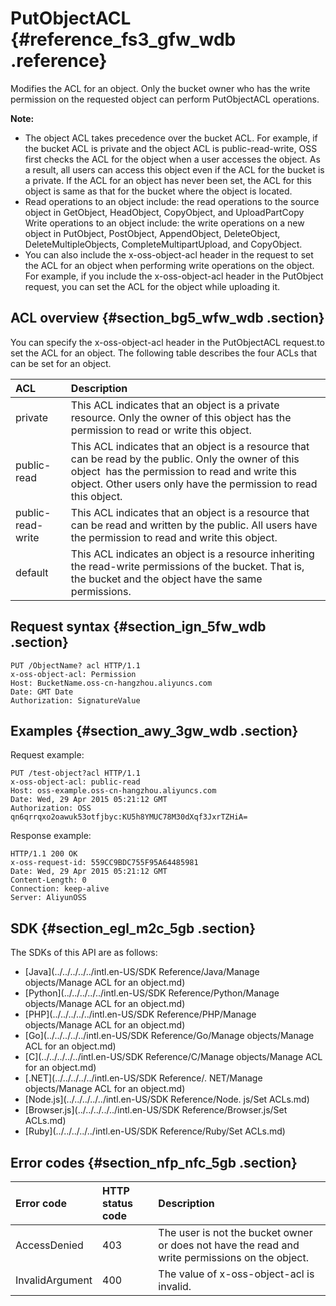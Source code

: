 # PutObjectACL {#reference_fs3_gfw_wdb .reference}

Modifies the ACL for an object. Only the bucket owner who has the write permission on the requested object can perform PutObjectACL operations.

**Note:** 

-   The object ACL takes precedence over the bucket ACL. For example, if the bucket ACL is private and the object ACL is public-read-write, OSS first checks the ACL for the object when a user accesses the object. As a result, all users can access this object even if the ACL for the bucket is a private. If the ACL for an object has never been set, the ACL for this object is same as that for the bucket where the object is located.
-   Read operations to an object include: the read operations to the source object in GetObject, HeadObject, CopyObject, and UploadPartCopy Write operations to an object include: the write operations on a new object in PutObject, PostObject, AppendObject, DeleteObject, DeleteMultipleObjects, CompleteMultipartUpload, and CopyObject.
-   You can also include the x-oss-object-acl header in the request to set the ACL for an object when performing write operations on the object. For example, if you include the x-oss-object-acl header in the PutObject request, you can set the ACL for the object while uploading it.

## ACL overview {#section_bg5_wfw_wdb .section}

You can specify the x-oss-object-acl header in the PutObjectACL request.to set the ACL for an object. The following table describes the four ACLs that can be set for an object.

|ACL|Description|
|:--|:----------|
|private|This ACL indicates that an object is a private resource. Only the owner of this object has the permission to read or write this object.|
|public-read|This ACL indicates that an object is a resource that can be read by the public. Only the owner of this object  has the permission to read and write this object. Other users only have the permission to read this object.|
|public-read-write|This ACL indicates that an object is a resource that can be read and written by the public. All users have the permission to read and write this object.|
|default|This ACL indicates an object is a resource inheriting the read-write permissions of the bucket. That is, the bucket and the object have the same permissions.|

## Request syntax {#section_ign_5fw_wdb .section}

```
PUT /ObjectName? acl HTTP/1.1
x-oss-object-acl: Permission
Host: BucketName.oss-cn-hangzhou.aliyuncs.com
Date: GMT Date
Authorization: SignatureValue
```

## Examples {#section_awy_3gw_wdb .section}

Request example:

```
PUT /test-object?acl HTTP/1.1
x-oss-object-acl: public-read
Host: oss-example.oss-cn-hangzhou.aliyuncs.com
Date: Wed, 29 Apr 2015 05:21:12 GMT
Authorization: OSS qn6qrrqxo2oawuk53otfjbyc:KU5h8YMUC78M30dXqf3JxrTZHiA=
```

Response example:

```
HTTP/1.1 200 OK
x-oss-request-id: 559CC9BDC755F95A64485981
Date: Wed, 29 Apr 2015 05:21:12 GMT
Content-Length: 0
Connection: keep-alive
Server: AliyunOSS
```

## SDK {#section_egl_m2c_5gb .section}

The SDKs of this API are as follows:

-   [Java](../../../../../intl.en-US/SDK Reference/Java/Manage objects/Manage ACL for an object.md)
-   [Python](../../../../../intl.en-US/SDK Reference/Python/Manage objects/Manage ACL for an object.md)
-   [PHP](../../../../../intl.en-US/SDK Reference/PHP/Manage objects/Manage ACL for an object.md)
-   [Go](../../../../../intl.en-US/SDK Reference/Go/Manage objects/Manage ACL for an object.md)
-   [C](../../../../../intl.en-US/SDK Reference/C/Manage objects/Manage ACL for an object.md)
-   [.NET](../../../../../intl.en-US/SDK Reference/. NET/Manage objects/Manage ACL for an object.md)
-   [Node.js](../../../../../intl.en-US/SDK Reference/Node. js/Set ACLs.md)
-   [Browser.js](../../../../../intl.en-US/SDK Reference/Browser.js/Set ACLs.md)
-   [Ruby](../../../../../intl.en-US/SDK Reference/Ruby/Set ACLs.md)

## Error codes {#section_nfp_nfc_5gb .section}

|Error code|HTTP status code|Description|
|:---------|:---------------|:----------|
|AccessDenied|403|The user is not the bucket owner or does not have the read and write permissions on the object.|
|InvalidArgument|400|The value of x-oss-object-acl is invalid.|


